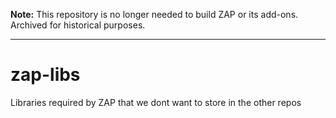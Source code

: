 **Note:** This repository is no longer needed to build ZAP or its add-ons. Archived for historical purposes.

---

# zap-libs
Libraries required by ZAP that we dont want to store in the other repos
